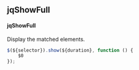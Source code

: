 ## jqShowFull
#### jqShowFull
Display the matched elements.
```javascript
$(${selector}).show(${duration}, function () {
	$0
});
```